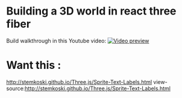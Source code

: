 # Building a 3D world in react three fiber

Build walkthrough in this Youtube video:
[![Video preview](https://img.youtube.com/vi/FGG0EeMNUl0/0.jpg)](https://www.youtube.com/watch?v=FGG0EeMNUl0)


# Want this : 

http://stemkoski.github.io/Three.js/Sprite-Text-Labels.html 
view-source:http://stemkoski.github.io/Three.js/Sprite-Text-Labels.html 